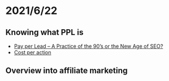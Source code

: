 # 2021/6/22
## Knowing what PPL is
- [Pay per Lead – A Practice of the 90’s or the New Age of SEO?](https://cognitiveseo.com/blog/20222/pay-per-lead-seo/)
- [Cost per action](https://en.wikipedia.org/wiki/Cost_per_action)

## Overview into affiliate marketing